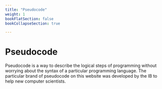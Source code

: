 ```yaml
---
title: "Pseudocode"
weight: 1
bookFlatSection: false 
bookCollapseSection: true 

---
```


# Pseudocode


Pseudocode is a way to describe the logical steps of programming without worrying about the syntax of a particular programming language. The particular brand of pseudocode on this website was developed by the IB to help new computer scientists.

